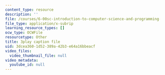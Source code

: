 ```yaml
---
content_type: resource
description: ''
file: /courses/6-00sc-introduction-to-computer-science-and-programming-spring-2011/3dcea3601d52389a42b3e64a16bbeacf_bX3jvD7XFPs.srt
file_type: application/x-subrip
learning_resource_types: []
ocw_type: OCWFile
resourcetype: Other
title: 3play caption file
uid: 3dcea360-1d52-389a-42b3-e64a16bbeacf
video_files:
  video_thumbnail_file: null
video_metadata:
  youtube_id: null
---
```


